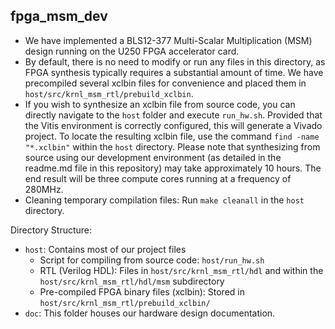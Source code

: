 ## fpga_msm_dev

- We have implemented a BLS12-377 Multi-Scalar Multiplication (MSM) design running on the U250 FPGA accelerator card.
- By default, there is no need to modify or run any files in this directory, as FPGA synthesis typically requires a substantial amount of time. We have precompiled several xclbin files for convenience and placed them in `host/src/krnl_msm_rtl/prebuild_xclbin`.
- If you wish to synthesize an xclbin file from source code, you can directly navigate to the `host` folder and execute `run_hw.sh`. Provided that the Vitis environment is correctly configured, this will generate a Vivado project. To locate the resulting xclbin file, use the command `find -name "*.xclbin"` within the `host` directory. Please note that synthesizing from source using our development environment (as detailed in the readme.md file in this repository) may take approximately 10 hours. The end result will be three compute cores running at a frequency of 280MHz.
- Cleaning temporary compilation files: Run `make cleanall` in the `host` directory.

Directory Structure:

- `host`: Contains most of our project files
  - Script for compiling from source code: `host/run_hw.sh`
  - RTL (Verilog HDL): Files in `host/src/krnl_msm_rtl/hdl` and within the `host/src/krnl_msm_rtl/hdl/msm` subdirectory
  - Pre-compiled FPGA binary files (xclbin): Stored in `host/src/krnl_msm_rtl/prebuild_xclbin/`
- `doc`: This folder houses our hardware design documentation.

